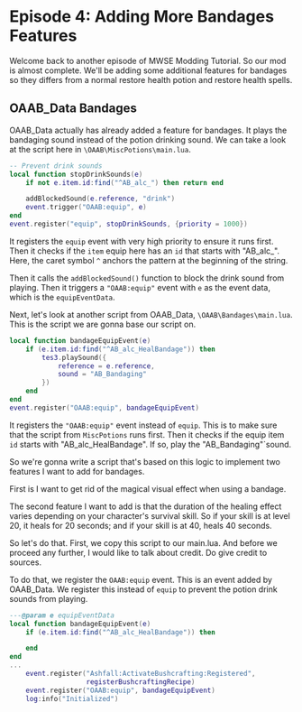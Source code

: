 # Episode 4: Adding More Bandages Features

Welcome back to another episode of MWSE Modding Tutorial. So our mod is almost complete. We'll be adding some additional features for bandages so they differs from a normal restore health potion and restore health spells.

## OAAB_Data Bandages

OAAB_Data actually has already added a feature for bandages. It plays the bandaging sound instead of the potion drinking sound. We can take a look at the script here in `\OAAB\MiscPotions\main.lua`.

```Lua
-- Prevent drink sounds
local function stopDrinkSounds(e)
    if not e.item.id:find("^AB_alc_") then return end

    addBlockedSound(e.reference, "drink")
    event.trigger("OAAB:equip", e)
end
event.register("equip", stopDrinkSounds, {priority = 1000})
```

It registers the `equip` event with very high priority to ensure it runs first. Then it checks if the `item` equip here has an `id` that starts with "AB_alc_". Here, the caret symbol `^` anchors the pattern at the beginning of the string.

Then it calls the `addBlockedSound()` function to block the drink sound from playing. Then it triggers a `"OAAB:equip"` event with `e` as the event data, which is the `equipEventData`. 

Next, let's look at another script from OAAB_Data, `\OAAB\Bandages\main.lua`. This is the script we are gonna base our script on. 

```Lua
local function bandageEquipEvent(e)
    if (e.item.id:find("^AB_alc_HealBandage")) then
        tes3.playSound({
            reference = e.reference,
            sound = "AB_Bandaging"
        })
    end
end
event.register("OAAB:equip", bandageEquipEvent)
```

It registers the `"OAAB:equip"` event instead of `equip`. This is to make sure that the script from `MiscPotions` runs first. Then it checks if the equip item `id` starts with "AB_alc_HealBandage". If so, play the "AB_Bandaging"`sound. 

So we're gonna write a script that's based on this logic to implement two features I want to add for bandages.

First is I want to get rid of the magical visual effect when using a bandage. 

The second feature I want to add is that the duration of the healing effect varies depending on your character's survival skill. So if your skill is at level 20, it heals for 20 seconds; and if your skill is at 40, heals 40 seconds.

So let's do that. First, we copy this script to our main.lua. And before we proceed any further, I would like to talk about credit. Do give credit to sources. 

To do that, we register the `OAAB:equip` event. This is an event added by OAAB_Data. We register this instead of `equip` to prevent the potion drink sounds from playing.

```Lua hl_lines="1-6 10"
---@param e equipEventData
local function bandageEquipEvent(e)
	if (e.item.id:find("^AB_alc_HealBandage")) then

	end
end
...
    event.register("Ashfall:ActivateBushcrafting:Registered",
	               registerBushcraftingRecipe)
    event.register("OAAB:equip", bandageEquipEvent)
    log:info("Initialized")
```